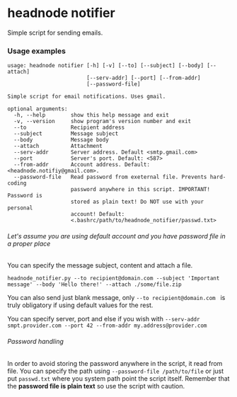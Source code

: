 # headnode notifier

Simple script for sending emails.

### Usage examples

```
usage: headnode notifier [-h] [-v] [--to] [--subject] [--body] [--attach]
                         [--serv-addr] [--port] [--from-addr]
                         [--password-file]

Simple script for email notifications. Uses gmail.

optional arguments:
  -h, --help        show this help message and exit
  -v, --version     show program's version number and exit
  --to              Recipient address
  --subject         Message subject
  --body            Message body
  --attach          Attachment
  --serv-addr       Server address. Default <smtp.gmail.com>
  --port            Server's port. Default: <587>
  --from-addr       Account address. Default: <headnode.notifiy@gmail.com>.
  --password-file   Read password from exeternal file. Prevents hard-coding
                    password anywhere in this script. IMPORTANT! Password is
                    stored as plain text! Do NOT use with your personal
                    account! Default:
                    <.bashrc/path/to/headnode_notifier/passwd.txt>
```

###### Let's assume you are using default account and you have password file in a proper place

You can specify the message subject, content and attach a file.

```
headnode_notifier.py --to recipient@domain.com --subject 'Important message' --body 'Hello there!' --attach ./some/file.zip
```

You can also send just blank message, only ```--to recipient@domain.com ``` is truly obligatory if using default values for the rest.

You can specify server, port and else if you wish with ```--serv-addr smpt.provider.com --port 42 --from-addr my.address@provider.com```

###### Password handling

In order to avoid storing the password anywhere in the script, it read from file. You can specify the path using ```--password-file /path/to/file``` or just put ```passwd.txt``` where you system path point the script itself. Remember that the **password file is plain text** so use the script with caution.
